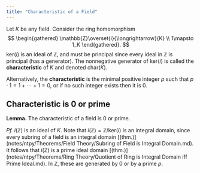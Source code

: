 ```yaml
---
title: "Characteristic of a Field"
---
```


Let $K$ be any field. Consider the ring homomorphism 
$$
\begin{gathered}
\mathbb{Z}\overset{i}{\longrightarrow}{K} \\
1\mapsto 1_K
\end{gathered}.
$$
$\text{ker}(i)$ is an ideal of $\mathbb{Z}$, and must be principal since every ideal in $\mathbb{Z}$ is principal (has a generator). The nonnegative generator of $\text{ker}(i)$ is called the **characteristic** of $K$ and denoted $\text{char}(K)$. 

Alternatively, the **characteristic** is the minimal positive integer $p$ such that $p\cdot 1 = 1+\cdots + 1=0$, or if no such integer exists then it is $0$. 

## Characteristic is 0 or prime
**Lemma.** The characteristic of a field is 0 or prime.

_Pf._ $i(\mathbb{Z})$ is an ideal of $K$. Note that $i(\mathbb{Z})=\mathbb{Z}/\text{ker}(i)$ is an integral domain, since every subring of a field is an integral domain [(thm.)](notes/ntpy/Theorems/Field Theory/Subring of Field is Integral Domain.md). It follows that $i(\mathbb{Z})$ is a prime ideal domain [(thm.)](notes/ntpy/Theorems/Ring Theory/Quotient of Ring is Integral Domain iff Prime Ideal.md). In $\mathbb{Z}$, these are generated by $0$ or by a prime $p$.
